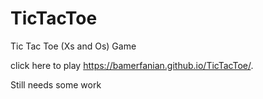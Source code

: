 # TicTacToe
Tic Tac Toe (Xs and Os) Game

click here to play https://bamerfanian.github.io/TicTacToe/.

Still needs some work